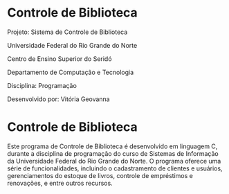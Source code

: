 # Controle de Biblioteca

Projeto: Sistema de Controle de Biblioteca

Universidade Federal do Rio Grande do Norte

Centro de Ensino Superior do Seridó

Departamento de Computação e Tecnologia

Disciplina: Programação 

Desenvolvido por: Vitória Geovanna 

# Controle de Biblioteca

Este programa de Controle de Biblioteca é desenvolvido em linguagem C, durante a disciplina de programação do curso de Sistemas de Informação da Universidade Federal do Rio Grande do Norte. O programa oferece uma série de funcionalidades, incluindo o cadastramento de clientes e usuários, gerenciamentos do estoque de livros, controle de empréstimos e renovações, e entre outros recursos.
